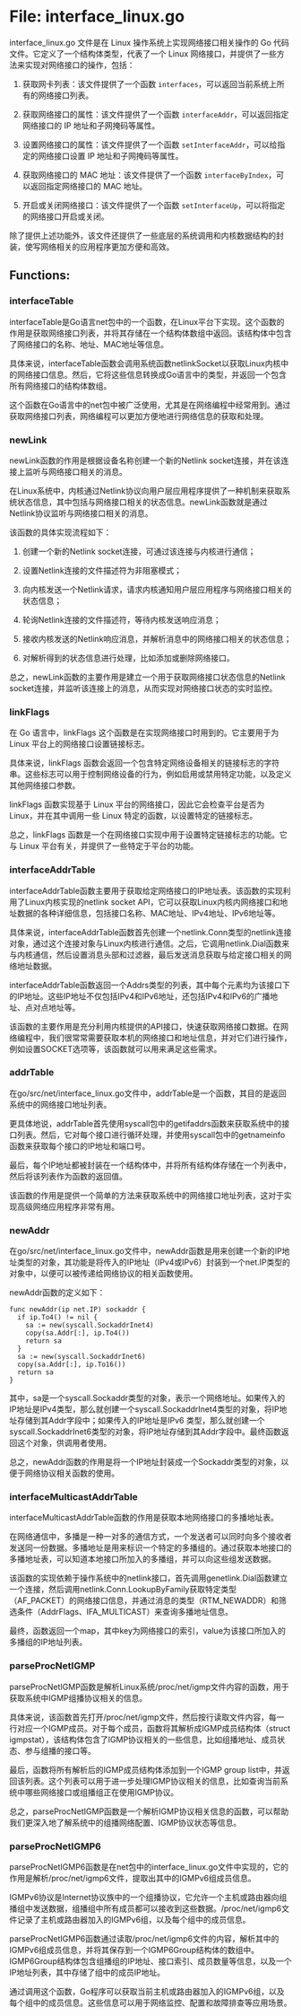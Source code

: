 # File: interface_linux.go

interface_linux.go 文件是在 Linux 操作系统上实现网络接口相关操作的 Go 代码文件。它定义了一个结构体类型，代表了一个 Linux 网络接口，并提供了一些方法来实现对网络接口的操作，包括：

1. 获取网卡列表：该文件提供了一个函数 `interfaces`，可以返回当前系统上所有的网络接口列表。

2. 获取网络接口的属性：该文件提供了一个函数 `interfaceAddr`，可以返回指定网络接口的 IP 地址和子网掩码等属性。

3. 设置网络接口的属性：该文件提供了一个函数 `setInterfaceAddr`，可以给指定的网络接口设置 IP 地址和子网掩码等属性。

4. 获取网络接口的 MAC 地址：该文件提供了一个函数 `interfaceByIndex`，可以返回指定网络接口的 MAC 地址。

5. 开启或关闭网络接口：该文件提供了一个函数 `setInterfaceUp`，可以将指定的网络接口开启或关闭。

除了提供上述功能外，该文件还提供了一些底层的系统调用和内核数据结构的封装，使写网络相关的应用程序更加方便和高效。

## Functions:

### interfaceTable

interfaceTable是Go语言net包中的一个函数，在Linux平台下实现。这个函数的作用是获取网络接口列表，并将其存储在一个结构体数组中返回。该结构体中包含了网络接口的名称、地址、MAC地址等信息。

具体来说，interfaceTable函数会调用系统函数netlinkSocket以获取Linux内核中的网络接口信息。然后，它将这些信息转换成Go语言中的类型，并返回一个包含所有网络接口的结构体数组。

这个函数在Go语言中的net包中被广泛使用，尤其是在网络编程中经常用到。通过获取网络接口列表，网络编程可以更加方便地进行网络信息的获取和处理。



### newLink

newLink函数的作用是根据设备名称创建一个新的Netlink socket连接，并在该连接上监听与网络接口相关的消息。

在Linux系统中，内核通过Netlink协议向用户层应用程序提供了一种机制来获取系统状态信息，其中包括与网络接口相关的状态信息。newLink函数就是通过Netlink协议监听与网络接口相关的消息。

该函数的具体实现流程如下：

1. 创建一个新的Netlink socket连接，可通过该连接与内核进行通信；

2. 设置Netlink连接的文件描述符为非阻塞模式；

3. 向内核发送一个Netlink请求，请求内核通知用户层应用程序与网络接口相关的状态信息；

4. 轮询Netlink连接的文件描述符，等待内核发送响应消息；

5. 接收内核发送的Netlink响应消息，并解析消息中的网络接口相关的状态信息；

6. 对解析得到的状态信息进行处理，比如添加或删除网络接口。

总之，newLink函数的主要作用是建立一个用于获取网络接口状态信息的Netlink socket连接，并监听该连接上的消息，从而实现对网络接口状态的实时监控。



### linkFlags

在 Go 语言中，linkFlags 这个函数是在实现网络接口时用到的。它主要用于为 Linux 平台上的网络接口设置链接标志。

具体来说，linkFlags 函数会返回一个包含特定网络设备相关的链接标志的字符串。这些标志可以用于控制网络设备的行为，例如启用或禁用特定功能，以及定义其他网络接口参数。

linkFlags 函数实现基于 Linux 平台的网络接口，因此它会检查平台是否为 Linux，并在其中调用一些 Linux 特定的函数，以设置特定的链接标志。

总之，linkFlags 函数是一个在网络接口实现中用于设置特定链接标志的功能。它与 Linux 平台有关，并提供了一些特定于平台的功能。



### interfaceAddrTable

interfaceAddrTable函数主要用于获取给定网络接口的IP地址表。该函数的实现利用了Linux内核实现的netlink socket API，它可以获取Linux内核内网络接口和地址数据的各种详细信息，包括接口名称、MAC地址、IPv4地址、IPv6地址等。

具体来说，interfaceAddrTable函数首先创建一个netlink.Conn类型的netlink连接对象，通过这个连接对象与Linux内核进行通信。之后，它调用netlink.Dial函数来与内核通信，然后设置消息头部和过滤器，最后发送消息获取与给定接口相关的网络地址数据。

interfaceAddrTable函数返回一个Addrs类型的列表，其中每个元素均为该接口下的IP地址。这些IP地址不仅包括IPv4和IPv6地址，还包括IPv4和IPv6的广播地址、点对点地址等。

该函数的主要作用是充分利用内核提供的API接口，快速获取网络接口数据。在网络编程中，我们很常常需要获取本机的网络接口和地址信息，并对它们进行操作，例如设置SOCKET选项等，该函数就可以用来满足这些需求。



### addrTable

在go/src/net/interface_linux.go文件中，addrTable是一个函数，其目的是返回系统中的网络接口地址列表。

更具体地说，addrTable首先使用syscall包中的getifaddrs函数来获取系统中的接口列表。然后，它对每个接口进行循环处理，并使用syscall包中的getnameinfo函数来获取每个接口的IP地址和端口号。

最后，每个IP地址都被封装在一个结构体中，并将所有结构体存储在一个列表中，然后将该列表作为函数的返回值。

该函数的作用是提供一个简单的方法来获取系统中的网络接口地址列表，这对于实现高级网络应用程序非常有用。



### newAddr

在go/src/net/interface_linux.go文件中，newAddr函数是用来创建一个新的IP地址类型的对象，其功能是将传入的IP地址（IPv4或IPv6）封装到一个net.IP类型的对象中，以便可以被传递给网络协议的相关函数使用。

newAddr函数的定义如下：

```
func newAddr(ip net.IP) sockaddr {
  if ip.To4() != nil {
    sa := new(syscall.SockaddrInet4)
    copy(sa.Addr[:], ip.To4())
    return sa
  }
  sa := new(syscall.SockaddrInet6)
  copy(sa.Addr[:], ip.To16())
  return sa
}
```

其中，sa是一个syscall.Sockaddr类型的对象，表示一个网络地址。如果传入的IP地址是IPv4类型，那么就创建一个syscall.SockaddrInet4类型的对象，将IP地址存储到其Addr字段中；如果传入的IP地址是IPv6 类型，那么就创建一个syscall.SockaddrInet6类型的对象，将IP地址存储到其Addr字段中。最终函数返回这个对象，供调用者使用。

总之，newAddr函数的作用是将一个IP地址封装成一个Sockaddr类型的对象，以便于网络协议相关函数的使用。



### interfaceMulticastAddrTable

interfaceMulticastAddrTable函数的作用是获取本地网络接口的多播地址表。

在网络通信中，多播是一种一对多的通信方式，一个发送者可以同时向多个接收者发送同一份数据。多播地址是用来标识一个特定的多播组的。通过获取本地接口的多播地址表，可以知道本地接口所加入的多播组，并可以向这些组发送数据。

该函数的实现依赖于操作系统中的netlink接口，首先调用genetlink.Dial函数建立一个连接，然后调用netlink.Conn.LookupByFamily获取特定类型（AF_PACKET）的网络接口信息，并通过消息的类型（RTM_NEWADDR）和筛选条件（AddrFlags、IFA_MULTICAST）来查询多播地址信息。

最终，函数返回一个map，其中key为网络接口的索引，value为该接口所加入的多播组的IP地址列表。



### parseProcNetIGMP

parseProcNetIGMP函数是解析Linux系统/proc/net/igmp文件内容的函数，用于获取系统中IGMP组播协议相关的信息。

具体来说，该函数首先打开/proc/net/igmp文件，然后按行读取文件内容，每一行对应一个IGMP成员。对于每个成员，函数将其解析成IGMP成员结构体（struct igmpstat），该结构体包含了IGMP协议相关的一些信息，比如组播地址、成员状态、参与组播的接口等。

最后，函数将所有解析后的IGMP成员结构体添加到一个IGMP group list中，并返回该列表。这个列表可以用于进一步处理IGMP协议相关的信息，比如查询当前系统中哪些网络接口或组播组正在使用IGMP协议。

总之，parseProcNetIGMP函数是一个解析IGMP协议相关信息的函数，可以帮助我们更深入地了解系统中的组播网络配置、IGMP协议状态等信息。



### parseProcNetIGMP6

parseProcNetIGMP6函数是在net包中的interface_linux.go文件中实现的，它的作用是解析/proc/net/igmp6文件，提取出其中的IGMPv6组成员信息。

IGMPv6协议是Internet协议族中的一个组播协议，它允许一个主机或路由器向组播组中发送数据，组播组中所有成员都可以接收到这些数据。/proc/net/igmp6文件记录了主机或路由器加入的IGMPv6组，以及每个组中的成员信息。

parseProcNetIGMP6函数通过读取/proc/net/igmp6文件的内容，解析其中的IGMPv6组成员信息，并将其保存到一个IGMP6Group结构体的数组中。IGMP6Group结构体包含组播组的IP地址、接口索引、成员数量等信息，以及一个IP地址列表，其中存储了组中的成员IP地址。

通过调用这个函数，Go程序可以获取当前主机或路由器加入的IGMPv6组，以及每个组中的成员信息。这些信息可以用于网络监控、配置和故障排查等应用场景。




